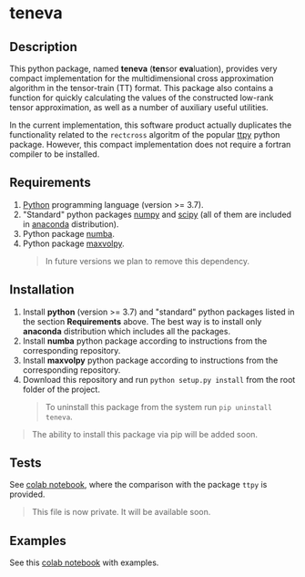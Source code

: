 # teneva


## Description

This python package, named **teneva** (**ten**sor **eva**luation), provides very compact implementation for the multidimensional cross approximation algorithm in the tensor-train (TT) format.
This package also contains a function for quickly calculating the values of the constructed low-rank tensor approximation, as well as a number of auxiliary useful utilities.

In the current implementation, this software product actually duplicates the functionality related to the `rectcross` algoritm of the popular [ttpy](https://github.com/oseledets/ttpy) python package.
However, this compact implementation does not require a fortran compiler to be installed.


## Requirements

1. [Python](https://www.python.org) programming language (version >= 3.7).
1. "Standard" python packages [numpy](https://numpy.org) and [scipy](https://www.scipy.org) (all of them are included in [anaconda](https://www.anaconda.com/download/) distribution).
1. Python package [numba](https://github.com/numba/numba).
1. Python package [maxvolpy](https://bitbucket.org/muxas/maxvolpy).
    > In future versions we plan to remove this dependency.


## Installation

1. Install **python** (version >= 3.7) and "standard" python packages listed in the section **Requirements** above. The best way is to install only **anaconda** distribution which includes all the packages.
1. Install **numba** python package according to instructions from the corresponding repository.
1. Install **maxvolpy** python package according to instructions from the corresponding repository.
1. Download this repository and run `python setup.py install` from the root folder of the project.
    > To uninstall this package from the system run `pip uninstall teneva`.

> The ability to install this package via pip will be added soon.


## Tests

See [colab notebook](https://colab.research.google.com/drive/1ijgeyefhGK3RXS_rnuHqsb_FObRGGSQa?usp=sharing), where the comparison with the package `ttpy` is provided.

> This file is now private. It will be available soon.


## Examples

See this [colab notebook](https://colab.research.google.com/drive/1tRlJGk497N0UpBkR4bhCmymO9lPEnQmY?usp=sharing) with examples.
